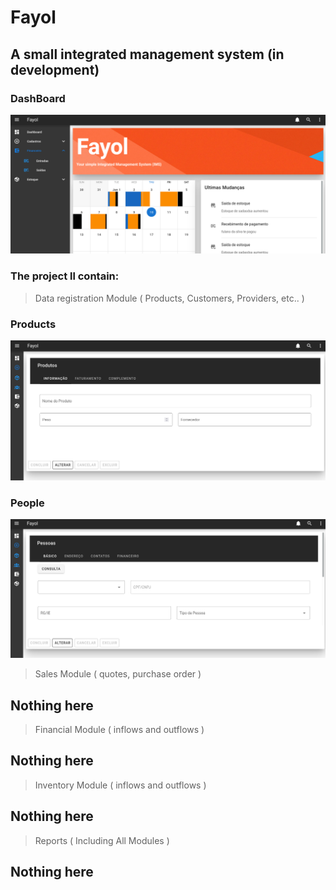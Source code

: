 # Fayol

## A small integrated management system (in development)

### DashBoard

![DashBoard](https://github.com/stdmedoth/Fayol/raw/main/vue-app/public/img/screenshots/dashboard.png)

### The project ll contain:

> Data registration Module ( Products, Customers, Providers, etc.. )

### Products

![Products](https://github.com/stdmedoth/Fayol/raw/main/vue-app/public/img/screenshots/products.png)

### People

![People](https://github.com/stdmedoth/Fayol/raw/main/vue-app/public/img/screenshots/people.png)

> Sales Module ( quotes, purchase order )

## Nothing here

> Financial Module ( inflows and outflows )

## Nothing here

> Inventory Module ( inflows and outflows )

## Nothing here

> Reports ( Including All Modules )

## Nothing here
